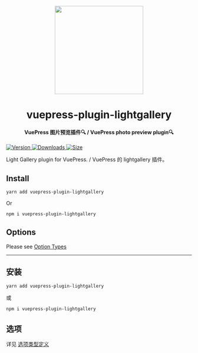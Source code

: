 <!-- markdownlint-disable -->
<p align="center">
  <img width="240" src="https://vuepress-theme-hope.github.io/logo.svg" style="text-align: center;"/>
</p>
<h1 align="center">vuepress-plugin-lightgallery</h1>
<h4 align="center">VuePress 图片预览插件🔍 / VuePress photo preview plugin🔍</h4>

[![Version](https://img.shields.io/npm/v/vuepress-plugin-lightgallery/next.svg?style=flat-square&logo=npm) ![Downloads](https://img.shields.io/npm/dm/vuepress-plugin-lightgallery.svg?style=flat-square&logo=npm) ![Size](https://img.shields.io/bundlephobia/min/vuepress-plugin-lightgallery?style=flat-square&logo=npm)](https://www.npmjs.com/package/vuepress-plugin-lightgallery)

Light Gallery plugin for VuePress. / VuePress 的 lightgallery 插件。

## Install

```bash
yarn add vuepress-plugin-lightgallery
```

Or

```bash
npm i vuepress-plugin-lightgallery
```

## Options

Please see [Option Types](https://github.com/vuepress-theme-hope/vuepress-theme-hope/blob/main/packages/lightgallery/src/shared/options.ts)

---

## 安装

```bash
yarn add vuepress-plugin-lightgallery
```

或

```bash
npm i vuepress-plugin-lightgallery
```

## 选项

详见 [选项类型定义](https://github.com/vuepress-theme-hope/vuepress-theme-hope/blob/main/packages/lightgallery/src/shared/options.ts)

